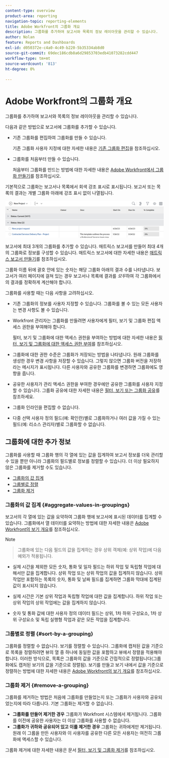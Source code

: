 ```yaml
---
content-type: overview
product-area: reporting
navigation-topic: reporting-elements
title: Adobe Workfront의 그룹화 개요
description: 그룹화를 추가하여 보고서와 목록의 정보 레이아웃을 관리할 수 있습니다.
author: Nolan
feature: Reports and Dashboards
exl-id: d050372e-c4a0-4c49-b220-5b35334ab8d0
source-git-commit: 69dec186cdb8a6d29853703edb41073282cdd447
workflow-type: tm+mt
source-wordcount: '813'
ht-degree: 0%

---
```


# Adobe Workfront의 그룹화 개요

<!-- Audited: 11/2024 -->

<!--(NOTE: This article was supposed to be replaced by "Groupings overview", but decided to keep this here because this is linked in too many places. "Create groupings" and "Edit existing groupings" have been added also (with videos) to replace portions of the old content here.)-->

그룹화를 추가하여 보고서와 목록의 정보 레이아웃을 관리할 수 있습니다.

다음과 같은 방법으로 보고서에 그룹화를 추가할 수 있습니다.

* 기존 그룹화를 편집하여 그룹화를 만들 수 있습니다.

  기존 그룹화 사용자 지정에 대한 자세한 내용은 [기존 그룹화 편집](../../../reports-and-dashboards/reports/reporting-elements/edit-existing-groupings.md)을 참조하십시오.

* 그룹화를 처음부터 만들 수 있습니다.

  처음부터 그룹화를 만드는 방법에 대한 자세한 내용은 [Adobe Workfront에서 그룹화 만들기](../../../reports-and-dashboards/reports/reporting-elements/create-groupings.md)를 참조하십시오.

기본적으로 그룹화는 보고서나 목록에서 회색 강조 표시로 표시됩니다. 보고서 또는 목록의 결과는 개별 그룹화 아래에 강조 표시 없이 나열됩니다.

![그룹화 예](assets/grouping-example-blue.png)

보고서에 최대 3개의 그룹화를 추가할 수 있습니다. 매트릭스 보고서를 만들어 최대 4개의 그룹화로 정보를 구성할 수 있습니다. 매트릭스 보고서에 대한 자세한 내용은 [매트릭스 보고서 만들기](../../../reports-and-dashboards/reports/creating-and-managing-reports/create-matrix-report.md)를 참조하십시오.

그룹화 이름 뒤에 괄호 안에 있는 숫자는 해당 그룹화 아래의 결과 수를 나타냅니다. 보고서가 여러 페이지에 걸쳐 있는 경우 보고서나 목록에 결과를 *모두*&#x200B;하여 각 그룹화에서의 결과를 정확하게 계산해야 합니다.

그룹화를 사용할 때는 다음 사항을 고려하십시오.

* 기존 그룹화의 정보를 사용자 지정할 수 있습니다. 그룹화를 볼 수 있는 모든 사용자는 변경 사항도 볼 수 있습니다.
* Workfront 관리자는 그룹화를 만들려면 사용자에게 필터, 보기 및 그룹화 편집 액세스 권한을 부여해야 합니다.

  필터, 보기 및 그룹화에 대한 액세스 권한을 부여하는 방법에 대한 자세한 내용은 [필터, 보기 및 그룹화에 대한 액세스 권한 부여](../../../administration-and-setup/add-users/configure-and-grant-access/grant-access-fvg.md)를 참조하십시오.

* 그룹화에 대한 권한 수준은 그룹화가 저장되는 방법을 나타냅니다. 원래 그룹화를 생성한 경우 변경 사항을 저장할 수 있습니다. 그렇지 않으면 그룹화 버전을 저장하라는 메시지가 표시됩니다. 다른 사용자와 공유한 그룹화를 변경하면 그룹화에도 영향을 줍니다.
* 공유한 사용자가 관리 액세스 권한을 부여한 경우에만 공유한 그룹화를 사용자 지정할 수 있습니다. 그룹화 공유에 대한 자세한 내용은 [필터, 보기 또는 그룹화 공유](../../../reports-and-dashboards/reports/reporting-elements/share-filter-view-grouping.md)를 참조하세요.
* 그룹화 인라인을 편집할 수 없습니다.
* 다중 선택 사용자 정의 필드(예: 확인란)별로 그룹화하거나 여러 값을 가질 수 있는 필드(예: 리소스 관리자)별로 그룹화할 수 없습니다.

## 그룹화에 대한 추가 정보

그룹화를 사용할 때 그룹화 행의 각 열에 있는 값을 집계하여 보고서 정보를 더욱 관리할 수 있을 뿐만 아니라 그룹화의 필드별로 정보를 정렬할 수 있습니다. 더 이상 필요하지 않은 그룹화를 제거할 수도 있습니다.

* [그룹화의 값 집계](#aggregate-values-in-groupings)
* [그룹별로 정렬](#sort-by-a-grouping)
* [그룹화 제거](#remove-a-grouping)

### 그룹화의 값 집계 {#aggregate-values-in-groupings}

보고서의 각 열에 있는 값을 요약하여 그룹화 행에 보고서에 표시된 데이터를 집계할 수 있습니다. 그룹화에서 열 데이터를 요약하는 방법에 대한 자세한 내용은 [Adobe Workfront의 보기 개요](../../../reports-and-dashboards/reports/reporting-elements/views-overview.md)를 참조하십시오.


>[!NOTE]
>
>>그룹화에 있는 다음 필드의 값을 집계하는 경우 상위 객체(예: 상위 작업)에 다음 예외가 적용됩니다.
>
>* 실제 시간을 제외한 모든 숫자, 통화 및 일자 필드는 하위 작업 및 독립형 작업에 대해서만 값을 집계합니다. 상위 작업 또는 상위 작업의 값을 집계하지 않습니다. 상위 작업만 포함하는 목록의 숫자, 통화 및 날짜 필드를 집계하면 그룹화 막대에 집계된 값이 표시되지 않습니다.
>
>* 실제 시간은 기본 상위 작업과 독립형 작업에 대한 값을 집계합니다. 하위 작업 또는 상위 작업의 상위 작업에는 값을 집계하지 않습니다. <!--Examples of Actual hours include Planned/Actual Labor Cost, Planned/Actual Expense Cost, Planned/Actual Cost, and Planned Hours.-->
>
>* 숫자 및 통화 값에 대한 사용자 정의 데이터 필드는 상위, 1차 하위 구성요소, 1차 상위 구성요소 및 독립 실행형 작업과 같은 모든 작업을 집계합니다.


### 그룹별로 정렬 {#sort-by-a-grouping}

그룹화를 정렬할 수 없습니다. 보기를 정렬할 수 있습니다. 그룹화에 캡처된 값을 기준으로 목록을 정렬하려면 뷰의 열 중 하나에 동일한 값을 포함하고 뷰에서 정렬을 적용해야 합니다. 이러한 방식으로, 목록은 그룹화의 값을 기준으로 간접적으로 정렬됩니다(그룹화에도 캡처된 보기의 값을 기준으로 정렬됨). 보기를 만들고 보기 내에서 값을 기준으로 정렬하는 방법에 대한 자세한 내용은 [Adobe Workfront의 보기 개요](../../../reports-and-dashboards/reports/reporting-elements/views-overview.md)를 참조하십시오.

### 그룹화 제거 {#remove-a-grouping}

그룹화를 제거하는 방법은 처음에 그룹화를 만들었는지 또는 그룹화가 사용자와 공유되었는지에 따라 다릅니다. 기본 그룹화는 제거할 수 없습니다.

* **그룹화를 만들어 제거한 경우** 그룹화가 Workfront 시스템에서 제거됩니다. 그룹화를 이전에 공유한 사용자는 더 이상 그룹화를 사용할 수 없습니다.
* **그룹화가 귀하와 공유되어 있고 이를 제거한 경우** 그룹화는 귀하에게만 제거됩니다. 원래 이 그룹을 만든 사용자와 이 사용자를 공유한 다른 모든 사용자는 여전히 그룹화에 액세스할 수 있습니다.

그룹화 제거에 대한 자세한 내용은 문서 [필터, 보기 및 그룹화 제거](../../../reports-and-dashboards/reports/reporting-elements/remove-filters-views-groupings.md)를 참조하십시오.


<!--Original note

The following exceptions apply for parent objects (for example, parent tasks) when you are aggregating values for the following fields in groupings:
All the number and currency fields except Actual Hours (for example, Planned/ Actual Labor Cost, Planned/ Actual Expense Cost, Planned/ Actual Cost, Planned Hours) aggregate only the values for the children tasks, and standalone tasks. They do not aggregate the values for the parent tasks or parents of parents.
Actual Hours aggregate the values for the main parent and the standalone tasks; they do not aggregate the numbers for the parents of parent tasks or the children tasks.
Custom data fields for number and currency values aggregate all tasks: parents, children, parents of parents, and standalone tasks.

-->